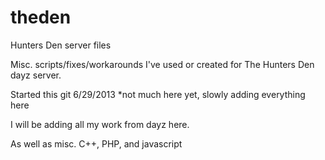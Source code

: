 theden
======

Hunters Den server files

Misc. scripts/fixes/workarounds I've used or created for The Hunters Den dayz server.

Started this git 6/29/2013  *not much here yet, slowly adding everything here

I will be adding all my work from dayz here.  

As well as misc. C++, PHP, and javascript
